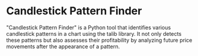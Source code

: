 # Candlestick Pattern Finder
"Candlestick Pattern Finder" is a Python tool that identifies various candlestick patterns in a chart using the talib library. It not only detects these patterns but also assesses their profitability by analyzing future price movements after the appearance of a pattern.

